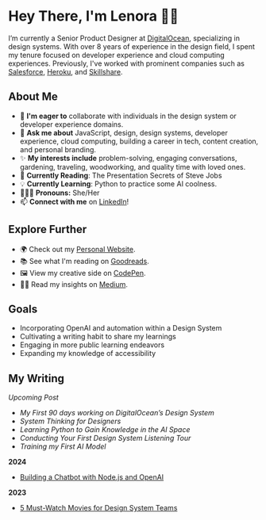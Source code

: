 # Hey There, I'm Lenora 👋🏾

I’m currently a Senior Product Designer at [DigitalOcean](https://www.digitalocean.com/), specializing in design systems. With over 8 years of experience in the design field, I spent my tenure focused on developer experience and cloud computing experiences. Previously, I've worked with prominent companies such as [Salesforce](https://www.salesforce.com/), [Heroku](https://www.heroku.com/), and [Skillshare](https://www.skillshare.com/en/).

## About Me

- 👀 **I'm eager to** collaborate with individuals in the design system or developer experience domains.
- 💬 **Ask me about** JavaScript, design, design systems, developer experience, cloud computing, building a career in tech, content creation, and personal branding.
- ✨ **My interests include** problem-solving, engaging conversations, gardening, traveling, woodworking, and quality time with loved ones.
- 📘 **Currently Reading**: The Presentation Secrets of Steve Jobs
- 💡 **Currently Learning**: Python to practice some AI coolness.
- 👩🏾‍🦱 **Pronouns:** She/Her
- 📫 **Connect with me** on [LinkedIn](https://www.linkedin.com/in/lenoraporter/)!

## Explore Further

- 🌍 Check out my [Personal Website](https://www.lenoraporter.com/).
- 📚 See what I'm reading on [Goodreads](https://www.goodreads.com/user/show/97677176-lenora-porter).
- 🖼 View my creative side on [CodePen](https://codepen.io/lenoraporter).
- ✍🏾 Read my insights on [Medium](https://medium.com/@lenora.design).

## Goals

- Incorporating OpenAI and automation within a Design System
- Cultivating a writing habit to share my learnings
- Engaging in more public learning endeavors
- Expanding my knowledge of accessibility

## My Writing

*Upcoming Post*

- *My First 90 days working on DigitalOcean’s Design System*
- *System Thinking for Designers*
- *Learning Python to Gain Knowledge in the AI Space*
- *Conducting Your First Design System Listening Tour*
- *Training my First AI Model*

**2024**

- [Building a Chatbot with Node.js and OpenAI](https://github.com/lenoraporter/mywriting-2024/blob/main/Build-a-Nodejs-Chatbot-with-OpenAI.md)

**2023**
- [5 Must-Watch Movies for Design System Teams](https://medium.com/design-bootcamp/5-must-watch-movies-for-design-system-teams-f3ed09f408f5)

<!---
lenoraporter/lenoraporter is a ✨ special ✨ repository because its `README.md` (this file) appears on your GitHub profile.
You can click the Preview link to take a look at your changes.
--->
